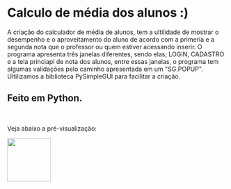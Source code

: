 # Calculo de média dos alunos :)

 A criação do calculador de média de alunos, tem a ultilidade de mostrar o desempenho e o aproveitamento do aluno de acordo com a primeria e a segunda nota que o professor ou quem estiver acessando inserir. O programa apresenta três janelas diferentes, sendo elas; LOGIN, CADASTRO e a tela princiapl de nota dos alunos, entre essas janelas, o programa tem algumas validações pelo caminho apresentada em um "SG.POPUP". Ultilizamos a biblioteca PySimpleGUI para facilitar a criação.

 ## Feito em Python.

<br>

Veja abaixo a pré-visualização:

<img src="blob:https://web.whatsapp.com/8644a311-8758-4b5c-ad31-7749969ec089" alt="" width="100" height= "100">
 
